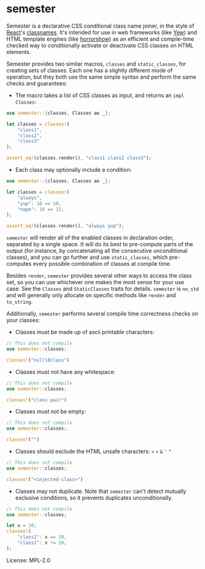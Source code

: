 # semester

Semester is a declarative CSS conditional class name joiner, in the style of
[React]'s [classnames]. It's intended for use in web frameworks (like [Yew])
and HTML template engines (like [horrorshow]) as an efficient and compile-time
checked way to conditionally activate or deactivate CSS classes on HTML
elements.

Semester provides two similar macros, `classes` and `static_classes`, for
creating sets of classes. Each one has a slightly different mode of operation,
but they both use the same simple syntax and perform the same checks and
guarantees:

- The macro takes a list of CSS classes as input, and returns an
  `impl Classes`:

```rust
use semester::{classes, Classes as _};

let classes = classes!(
    "class1",
    "class2",
    "class3"
);

assert_eq!(classes.render(), "class1 class2 class3");
```

- Each class may optionally include a condition:

```rust
use semester::{classes, Classes as _};

let classes = classes!(
    "always",
    "yup": 10 == 10,
    "nope": 10 == 15,
);

assert_eq!(classes.render(), "always yup");
```

`semester` will render all of the enabled classes in declaration order,
separated by a single space. It will do its best to pre-compute parts of the
output (for instance, by concatenating all the consecutive unconditional
classes), and you can go further and use `static_classes`, which pre-computes
every possible combination of classes at compile time.

Besides `render`, `semester` provides several other ways to access the class
set, so you can use whichever one makes the most sense for your use case. See
the `Classes` and `StaticClasses` traits for details. `semester` is
`no_std` and will generally only allocate on specific methods like `render`
and `to_string`.

Additionally, `semester` performs several compile time correctness checks on
your classes:

- Classes must be made up of ascii printable characters:

```rust
// This does not compile
use semester::classes;

classes!("null\0class")
```

- Classes must not have any whitespace:

```rust
// This does not compile
use semester::classes;

classes!("class pair")
```

- Classes must not be empty:

```rust
// This does not compile
use semester::classes;

classes!("")
```

- Classes should exclude the HTML unsafe characters: `<` `>` `&` `'` `"`

```rust
// This does not compile
use semester::classes;

classes!("<injected-class>")
```

- Classes may not duplicate. Note that `semester` can't detect mutually
  exclusive conditions, so it prevents duplicates unconditionally.

```rust
// This does not compile
use semester::classes;

let x = 10;
classes!(
    "class1": x == 10,
    "class1": x != 10,
);
```

[react]: https://reactjs.org/
[classnames]: https://jedwatson.github.io/classnames/
[yew]: https://docs.rs/yew/
[horrorshow]: https://docs.rs/horrorshow/

License: MPL-2.0
